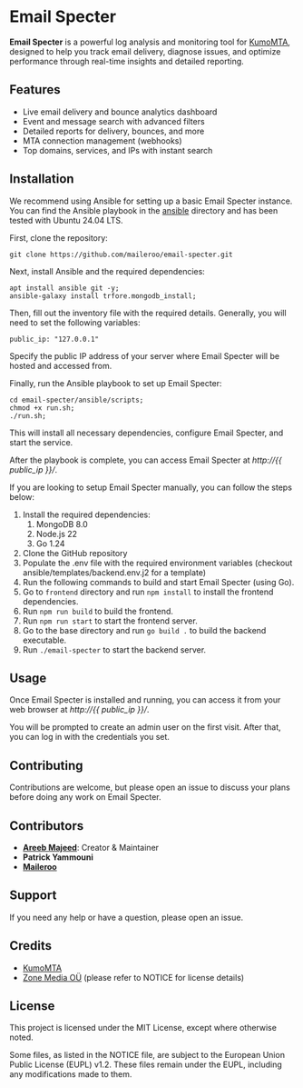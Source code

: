 # Email Specter

**Email Specter** is a powerful log analysis and monitoring tool for [KumoMTA](https://github.com/kumocorp/kumomta), designed to help you track email delivery, diagnose issues, and optimize performance through real-time insights and
detailed reporting.

## Features

- Live email delivery and bounce analytics dashboard
- Event and message search with advanced filters
- Detailed reports for delivery, bounces, and more
- MTA connection management (webhooks)
- Top domains, services, and IPs with instant search

## Installation

We recommend using Ansible for setting up a basic Email Specter instance. You can find the Ansible playbook in the [ansible](https://github.com/maileroo/email-specter/tree/main/ansible) directory and has been tested with Ubuntu 24.04 LTS.

First, clone the repository:

```
git clone https://github.com/maileroo/email-specter.git
```

Next, install Ansible and the required dependencies:

```
apt install ansible git -y;
ansible-galaxy install trfore.mongodb_install;
```

Then, fill out the inventory file with the required details. Generally, you will need to set the following variables:

```
public_ip: "127.0.0.1"
```

Specify the public IP address of your server where Email Specter will be hosted and accessed from.

Finally, run the Ansible playbook to set up Email Specter:

```
cd email-specter/ansible/scripts;
chmod +x run.sh;
./run.sh;
```

This will install all necessary dependencies, configure Email Specter, and start the service.

After the playbook is complete, you can access Email Specter at <em>http://{{ public_ip }}/</em>.

If you are looking to setup Email Specter manually, you can follow the steps below:

1. Install the required dependencies: 
   1. MongoDB 8.0
   2. Node.js 22
   3. Go 1.24
2. Clone the GitHub repository
3. Populate the .env file with the required environment variables (checkout ansible/templates/backend.env.j2 for a template)
4. Run the following commands to build and start Email Specter (using Go).
5. Go to `frontend` directory and run `npm install` to install the frontend dependencies.
6. Run `npm run build` to build the frontend.
7. Run `npm run start` to start the frontend server.
8. Go to the base directory and run `go build .` to build the backend executable.
9. Run `./email-specter` to start the backend server.

## Usage

Once Email Specter is installed and running, you can access it from your web browser at <em>http://{{ public_ip }}/</em>.

You will be prompted to create an admin user on the first visit. After that, you can log in with the credentials you set.

## Contributing

Contributions are welcome, but please open an issue to discuss your plans before doing any work on Email Specter.

## Contributors

- [**Areeb Majeed**](https://areeb.com): Creator & Maintainer
- **Patrick Yammouni**
- [**Maileroo**](https://maileroo.com)

## Support

If you need any help or have a question, please open an issue.

## Credits

- [KumoMTA](https://github.com/kumocorp/kumomta)
- [Zone Media OÜ](https://github.com/zone-eu/zone-mta) (please refer to NOTICE for license details)

## License

This project is licensed under the MIT License, except where otherwise noted.

Some files, as listed in the NOTICE file, are subject to the European Union Public License (EUPL) v1.2. These files remain under the EUPL, including any modifications made to them.
